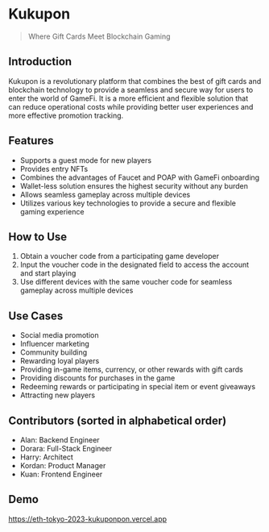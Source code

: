 # Kukupon
> Where Gift Cards Meet Blockchain Gaming

## Introduction
Kukupon is a revolutionary platform that combines the best of gift cards and blockchain technology to provide a seamless and secure way for users to enter the world of GameFi. It is a more efficient and flexible solution that can reduce operational costs while providing better user experiences and more effective promotion tracking.

## Features
- Supports a guest mode for new players
- Provides entry NFTs
- Combines the advantages of Faucet and POAP with GameFi onboarding
- Wallet-less solution ensures the highest security without any burden
- Allows seamless gameplay across multiple devices
- Utilizes various key technologies to provide a secure and flexible gaming experience

## How to Use
1. Obtain a voucher code from a participating game developer
2. Input the voucher code in the designated field to access the account and start playing
3. Use different devices with the same voucher code for seamless gameplay across multiple devices

## Use Cases
- Social media promotion
- Influencer marketing
- Community building
- Rewarding loyal players
- Providing in-game items, currency, or other rewards with gift cards
- Providing discounts for purchases in the game
- Redeeming rewards or participating in special item or event giveaways
- Attracting new players

## Contributors (sorted in alphabetical order)
- Alan: Backend Engineer
- Dorara: Full-Stack Engineer
- Harry: Architect
- Kordan: Product Manager
- Kuan: Frontend Engineer

## Demo

https://eth-tokyo-2023-kukuponpon.vercel.app